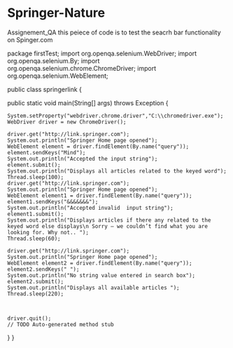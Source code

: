 # Springer-Nature

Assignement_QA this peiece of code is to test the seacrh bar functionality on Spinger.com

package firstTest; import org.openqa.selenium.WebDriver; import org.openqa.selenium.By; import org.openqa.selenium.chrome.ChromeDriver; import org.openqa.selenium.WebElement;

public class springerlink {

public static void main(String[] args) throws Exception {
	
	System.setProperty("webdriver.chrome.driver","C:\\chromedriver.exe");
	WebDriver driver = new ChromeDriver();
	
	driver.get("http://link.springer.com");
	System.out.println("Springer Home page opened");
	WebElement element = driver.findElement(By.name("query"));
	element.sendKeys("Mind");
	System.out.println("Accepted the input string");
    element.submit();
    System.out.println("Displays all articles related to the keyed word");
    Thread.sleep(100);        
    driver.get("http://link.springer.com");
	System.out.println("Springer Home page opened");
	WebElement element1 = driver.findElement(By.name("query"));
	element1.sendKeys("&&&&&&&");
	System.out.println("Accepted invalid  input string");
    element1.submit();
    System.out.println("Displays articles if there any related to the keyed word else displays\n Sorry – we couldn’t find what you are looking for. Why not.. ");
    Thread.sleep(60);
    
    driver.get("http://link.springer.com");
	System.out.println("Springer Home page opened");
	WebElement element2 = driver.findElement(By.name("query"));
	element2.sendKeys(" ");
	System.out.println("No string value entered in search box");
    element2.submit();
    System.out.println("Displays all available articles ");
    Thread.sleep(220);
    
    
    
    driver.quit();
	// TODO Auto-generated method stub

}
}

